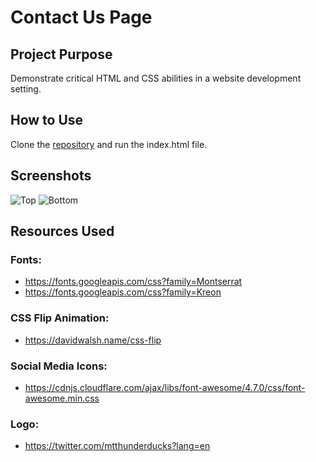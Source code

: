 # Contact Us Page

## Project Purpose
Demonstrate critical HTML and CSS abilities in a website development setting.

## How to Use
Clone the [repository](https://github.com/mjbuchman/typing-speed-test) and run the index.html file.

## Screenshots
![Top](https://i.postimg.cc/dDPbp97X/Contact_Us_Page_-_Top.jpg)
![Bottom](https://i.postimg.cc/QCTLfzM1/Contact_Us_Page_-_Bottom.jpg)

## Resources Used
### Fonts:
- https://fonts.googleapis.com/css?family=Montserrat
- https://fonts.googleapis.com/css?family=Kreon
### CSS Flip Animation:
- https://davidwalsh.name/css-flip
### Social Media Icons:
- https://cdnjs.cloudflare.com/ajax/libs/font-awesome/4.7.0/css/font-awesome.min.css
### Logo:
- https://twitter.com/mtthunderducks?lang=en
